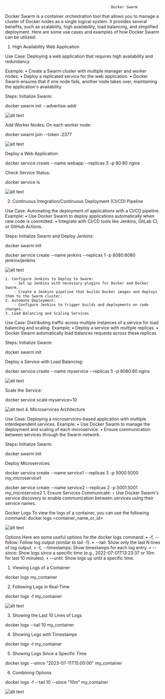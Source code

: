                                                     Docker Swarm

Docker Swarm is a container orchestration tool that allows you to manage a cluster of Docker nodes as a single logical system. It provides several benefits, such as scalability, high availability, load balancing, and simplified deployment. Here are some use cases and examples of how Docker Swarm can be utilized:

1. High Availability Web Application

Use Case: Deploying a web application that requires high availability and redundancy.

Example:
    • Create a Swarm cluster with multiple manager and worker nodes.
    • Deploy a replicated service for the web application.
    • Docker Swarm ensures that if one node fails, another node takes over, maintaining the application's availability.

Steps:
Initialize Swarm:

docker swarm init --advertise-addr <MANAGER-IP>

![alt text](image.png)

Add Worker Nodes: On each worker node:

docker swarm join --token <WORKER-TOKEN> <MANAGER-IP>:2377

![alt text](img/image1.png)

Deploy a Web Application:

docker service create --name webapp --replicas 3 -p 80:80 nginx

Check Service Status:

docker service ls

![alt text](img/image3.png)

2. Continuous Integration/Continuous Deployment (CI/CD) Pipeline

Use Case: Automating the deployment of applications with a CI/CD pipeline.
Example:
    • Use Docker Swarm to deploy applications automatically when new code is committed.
    • Integrate with CI/CD tools like Jenkins, GitLab CI, or GitHub Actions.

Steps:
Initialize Swarm and Deploy Jenkins:

docker swarm init

docker service create --name jenkins --replicas 1 -p 8080:8080 jenkins/jenkins

![alt text](img/image4.png)


    1. Configure Jenkins to Deploy to Swarm:
        ◦ Set up Jenkins with necessary plugins for Docker and Docker Swarm.
        ◦ Create a Jenkins pipeline that builds Docker images and deploys them to the Swarm cluster.
    2. Automate Deployment:
        ◦ Configure Jenkins to trigger builds and deployments on code changes.
    3. Load Balancing and Scaling Services

Use Case: Distributing traffic across multiple instances of a service for load balancing and scaling.
Example:
    • Deploy a service with multiple replicas.
    • Docker Swarm automatically load balances requests across these replicas.

Steps:
Initialize Swarm:

docker swarm init

Deploy a Service with Load Balancing:

docker service create --name myservice --replicas 5 -p 8080:80 nginx

![alt text](img/image5.png)

Scale the Service:

docker service scale myservice=10

![alt text](img/image6.png)
    4. Microservices Architecture
    
Use Case: Deploying a microservices-based application with multiple interdependent services.
Example:
    • Use Docker Swarm to manage the deployment and scaling of each microservice.
    • Ensure communication between services through the Swarm network.

Steps:
Initialize Swarm:

docker swarm init

Deploy Microservices:

docker service create --name service1 --replicas 3 -p 5000:5000 my_microservice1

docker service create --name service2 --replicas 2 -p 5001:5001 my_microservice2
    1. Ensure Services Communicate:
   ◦ Use Docker Swarm's service discovery to enable communication between services using their service names.

Docker Logs
To view the logs of a container, you can use the following command:
docker logs <container_name_or_id>

![alt text](img/image7.png)

Options
Here are some useful options for the docker logs command:
    • -f, --follow: Follow log output (similar to tail -f).
    • --tail: Show only the last N lines of log output.
    • -t, --timestamps: Show timestamps for each log entry.
    • --since: Show logs since a specific time (e.g., 2022-07-01T13:23:37 or 10m for last 10 minutes).
    • --until: Show logs up until a specific time.

1. Viewing Logs of a Container

docker logs my_container

2. Following Logs in Real-Time

docker logs -f my_container

![alt text](img/image8.png)

3. Showing the Last 10 Lines of Logs

docker logs --tail 10 my_container

4. Showing Logs with Timestamps

docker logs -t my_container

5. Showing Logs Since a Specific Time

docker logs --since "2023-07-11T15:00:00" my_container

6. Combining Options

docker logs -f --tail 10 --since "10m" my_container

![alt text](img/image9.png)
